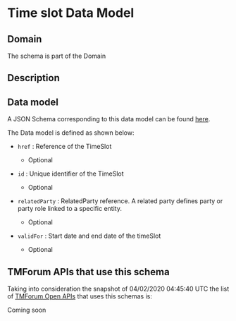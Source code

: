 # Time slot Data Model

## Domain

The  schema is part of the  Domain

## Description



## Data model

A JSON Schema corresponding to this data model can be found
[here](https://github.com/tmforum-rand/schemas/blob/candidates/Customer/TimeSlot.schema.json).

The Data model is defined as shown below:
- `href` : Reference of the TimeSlot

  - Optional

- `id` : Unique identifier of the TimeSlot

  - Optional

- `relatedParty` : RelatedParty reference. A related party defines party or party role linked to a specific entity.

  - Optional

- `validFor` : Start date and end date of the timeSlot

  - Optional





## TMForum APIs that use this schema

Taking into consideration the snapshot of 04/02/2020 04:45:40 UTC the list of [TMForum Open APIs](https://www.tmforum.org/open-apis/) that uses this schemas is:

Coming soon